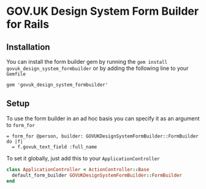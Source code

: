 # GOV.UK Design System Form Builder for Rails

## Installation

You can install the form builder gem by running the `gem install
govuk_design_system_formbuilder` or by adding the following line
to your `Gemfile`

```
gem 'govuk_design_system_formbuilder'
```

## Setup

To use the form builder in an ad hoc basis you can specify it
as an argument to `form_for`


```slim
= form_for @person, builder: GOVUKDesignSystemFormBuilder::FormBuilder do |f|
  = f.govuk_text_field :full_name
```


To set it globally, just add this to your `ApplicationController`


```ruby
class ApplicationController < ActionController::Base
  default_form_builder GOVUKDesignSystemFormBuilder::FormBuilder
end
```

